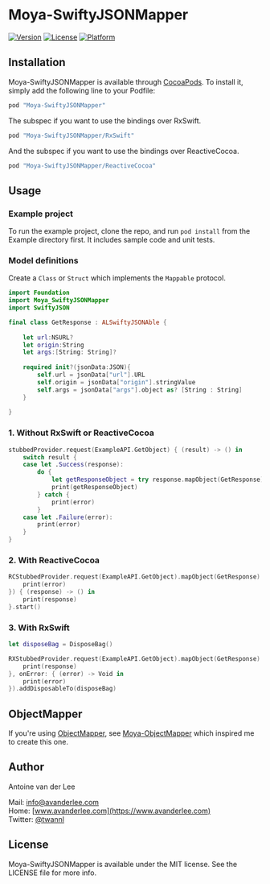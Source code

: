 # Moya-SwiftyJSONMapper

[![Version](https://img.shields.io/cocoapods/v/Moya-SwiftyJSONMapper.svg?style=flat)](http://cocoapods.org/pods/Moya-SwiftyJSONMapper)
[![License](https://img.shields.io/cocoapods/l/Moya-SwiftyJSONMapper.svg?style=flat)](http://cocoapods.org/pods/Moya-SwiftyJSONMapper)
[![Platform](https://img.shields.io/cocoapods/p/Moya-SwiftyJSONMapper.svg?style=flat)](http://cocoapods.org/pods/Moya-SwiftyJSONMapper)


## Installation

Moya-SwiftyJSONMapper is available through [CocoaPods](http://cocoapods.org). To install
it, simply add the following line to your Podfile:

```ruby
pod "Moya-SwiftyJSONMapper"
```

The subspec if you want to use the bindings over RxSwift.

```ruby
pod "Moya-SwiftyJSONMapper/RxSwift"
```

And the subspec if you want to use the bindings over ReactiveCocoa.

```ruby
pod "Moya-SwiftyJSONMapper/ReactiveCocoa"
```

## Usage

### Example project
To run the example project, clone the repo, and run `pod install` from the Example directory first. It includes sample code and unit tests.


### Model definitions
Create a `Class` or `Struct` which implements the `Mappable` protocol.

```swift
import Foundation
import Moya_SwiftyJSONMapper
import SwiftyJSON

final class GetResponse : ALSwiftyJSONAble {
    
    let url:NSURL?
    let origin:String
    let args:[String: String]?
    
    required init?(jsonData:JSON){
        self.url = jsonData["url"].URL
        self.origin = jsonData["origin"].stringValue
        self.args = jsonData["args"].object as? [String : String]
    }
    
}
```

### 1. Without RxSwift or ReactiveCocoa
```swift
stubbedProvider.request(ExampleAPI.GetObject) { (result) -> () in
    switch result {
    case let .Success(response):
        do {
            let getResponseObject = try response.mapObject(GetResponse)
            print(getResponseObject)
        } catch {
            print(error)
        }
    case let .Failure(error):
        print(error)
    }
}
```

### 2. With ReactiveCocoa
```swift
RCStubbedProvider.request(ExampleAPI.GetObject).mapObject(GetResponse).on(failed: { (error) -> () in
    print(error)
}) { (response) -> () in
    print(response)
}.start()
```

### 3. With RxSwift
```swift
let disposeBag = DisposeBag()

RXStubbedProvider.request(ExampleAPI.GetObject).mapObject(GetResponse).subscribe(onNext: { (response) -> Void in
    print(response)
}, onError: { (error) -> Void in
    print(error)
}).addDisposableTo(disposeBag)
```

## ObjectMapper
If you're using [ObjectMapper](https://github.com/Hearst-DD/ObjectMapper), see [Moya-ObjectMapper](https://github.com/ivanbruel/Moya-ObjectMapper) which inspired me to create this one.

## Author

Antoine van der Lee 

Mail: [info@avanderlee.com](mailto:info@avanderlee.com)  
Home: [www.avanderlee.com](https://www.avanderlee.com)  
Twitter: [@twannl](https://www.twitter.com/twannl)
## License

Moya-SwiftyJSONMapper is available under the MIT license. See the LICENSE file for more info.
